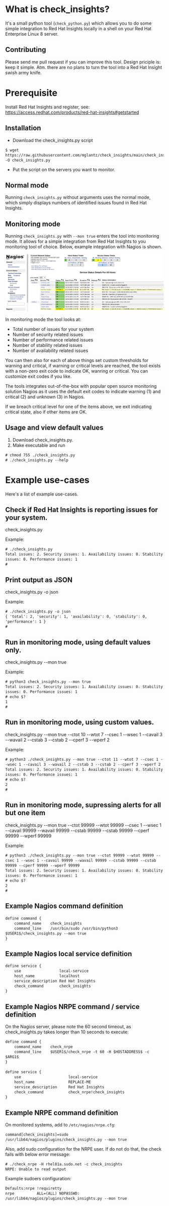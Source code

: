 # What is check_insights?
It's a small python tool (``check_python.py``) which allows you to do some simple integration to Red Hat Insights locally in a shell on your Red Hat Enterprise Linux 8 server.

## Contributing
Please send me pull request if you can improve this tool. Design priciple is: keep it simple. Atm. there are no plans to turn the tool into a Red Hat Insight swish army knife.

# Prerequisite
Install Red Hat Insights and register, see: https://access.redhat.com/products/red-hat-insights#getstarted

## Installation
* Download the check_insights.py script
```
$ wget https://raw.githubusercontent.com/mglantz/check_insights/main/check_insights.py -O check_insights.py
```
* Put the script on the servers you want to monitor.

## Normal mode
Running ``check_insights.py`` without arguments uses the normal mode, which simply displays numbers of identified issues found in Red Hat Insights.

## Monitoring mode
Running ``check_insights.py`` with ``--mon true`` enters the tool into monitoring mode. It allows for a simple integration from Red Hat Insights to you monitoring tool of choice. Below, example integration with Nagios is shown.

![Example integration to Nagios](nagios-insights.png)

In monitoring mode the tool looks at:

* Total number of issues for your system
* Number of security related issues
* Number of performance related issues
* Number of stability related issues
* Number of availability related issues

You can then also for each of above things set custom thresholds for warning and critical, if warning or critical levels are reached, the tool exists with a non-zero exit code to indicate OK, wanring or critical. You can customize exit codes if you like. 

The tools integrates out-of-the-box with popular open source monitoring solution Nagios as it uses the default exit codes to indicate warning (1) and critical (2) and unknown (3) in Nagios.

If we breach critical level for one of the items above, we exit indicating critical state, also if other items are OK.

## Usage and view default values
1) Download check_insights.py.
2) Make executable and run
```
# chmod 755 ./check_insights.py
# ./check_insights.py --help
```

# Example use-cases
Here's a list of example use-cases.

## Check if Red Hat Insights is reporting issues for your system.
check_insights.py

Example:
```
# ./check_insights.py
Total issues: 2. Security issues: 1. Availability issues: 0. Stability issues: 0. Performance issues: 1
#
```

## Print output as JSON
check_insights.py -o json

Example:
```
# ./check_insights.py -o json
{ 'total': 2, 'security': 1, 'availability': 0, 'stability': 0, 'performance': 1 }
#
```

## Run in monitoring mode, using default values only.
check_insights.py --mon true

Example:
```
# python3 check_insights.py --mon true
Total issues: 2. Security issues: 1. Availability issues: 0. Stability issues: 0. Performance issues: 1
# echo $?
1
#
```

## Run in monitoring mode, using custom values.
check_insights.py --mon true --ctot 10 --wtot 7 --csec 1 --wsec 1 --cavail 3 --wavail 2 --cstab 3 --cstab 2 --cperf 3 --wperf 2 

Example:
```
# python3 ./check_insights.py --mon true --ctot 11 --wtot 7 --csec 1 --wsec 1 --cavail 3 --wavail 2 --cstab 3 --cstab 2 --cperf 3 --wperf 2 
Total issues: 2. Security issues: 1. Availability issues: 0. Stability issues: 0. Performance issues: 1
# echo $?
2
#
```

## Run in monitoring mode, supressing alerts for all but one item
check_insights.py --mon true --ctot 99999 --wtot 99999 --csec 1 --wsec 1 --cavail 99999 --wavail 99999 --cstab 99999 --cstab 99999 --cperf 99999 --wperf 99999 

Example:
```
# python3 ./check_insights.py --mon true --ctot 99999 --wtot 99999 --csec 1 --wsec 1 --cavail 99999 --wavail 99999 --cstab 99999 --cstab 99999 --cperf 99999 --wperf 99999 
Total issues: 2. Security issues: 1. Availability issues: 0. Stability issues: 0. Performance issues: 1
# echo $?
2
#
```

## Example Nagios command definition
```
define command {
    command_name    check_insights
    command_line    /usr/bin/sudo /usr/bin/python3 $USER1$/check_insights.py --mon true
}
```

## Example Nagios local service definition
```
define service {
    use                 local-service
    host_name           localhost
    service_description Red Hat Insights
    check_command       check_insights
}
```

## Example Nagios NRPE command / service definition
On the Nagios server, please note the 60 second timeout, as check_insights.py takes longer than 10 seconds to execute:
```
define command {
    command_name    check_nrpe
    command_line    $USER1$/check_nrpe -t 60 -H $HOSTADDRESS$ -c $ARG1$
}

define service {
    use                     local-service
    host_name               REPLACE-ME
    service_description     Red Hat Insights
    check_command           check_nrpe!check_insights
}
```

## Example NRPE command definition
On monitored systems, add to ``/etc/nagios/nrpe.cfg``:
```
command[check_insights]=sudo /usr/lib64/nagios/plugins/check_insights.py --mon true
```
Also, add sudo configuration for the NRPE user. If do not do that, the check fails with below error message:
```
# ./check_nrpe -H rhel81a.sudo.net -c check_insights
NRPE: Unable to read output
```

Example sudoers configuration:
```
Defaults:nrpe !requiretty
nrpe          ALL=(ALL) NOPASSWD: /usr/lib64/nagios/plugins/check_insights.py --mon true
```


